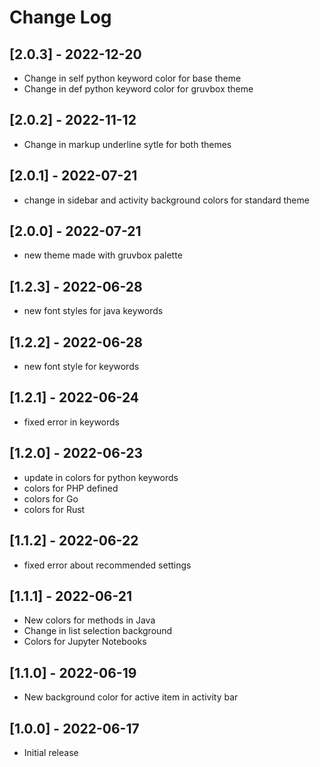# Change Log

## [2.0.3] - 2022-12-20

- Change in self python keyword color for base theme
- Change in def python keyword color for gruvbox theme

## [2.0.2] - 2022-11-12

- Change in markup underline sytle for both themes 

## [2.0.1] - 2022-07-21

- change in sidebar and activity background colors for standard theme

## [2.0.0] - 2022-07-21

- new theme made with gruvbox palette

## [1.2.3] - 2022-06-28

- new font styles for java keywords

## [1.2.2] - 2022-06-28

- new font style for keywords

## [1.2.1] - 2022-06-24

- fixed error in keywords

## [1.2.0] - 2022-06-23

- update in colors for python keywords
- colors for PHP defined
- colors for Go
- colors for Rust

## [1.1.2] - 2022-06-22

- fixed error about recommended settings 

## [1.1.1] - 2022-06-21

- New colors for methods in Java
- Change in list selection background
- Colors for Jupyter Notebooks

## [1.1.0] - 2022-06-19

- New background color for active item in activity bar

## [1.0.0] - 2022-06-17

- Initial release

